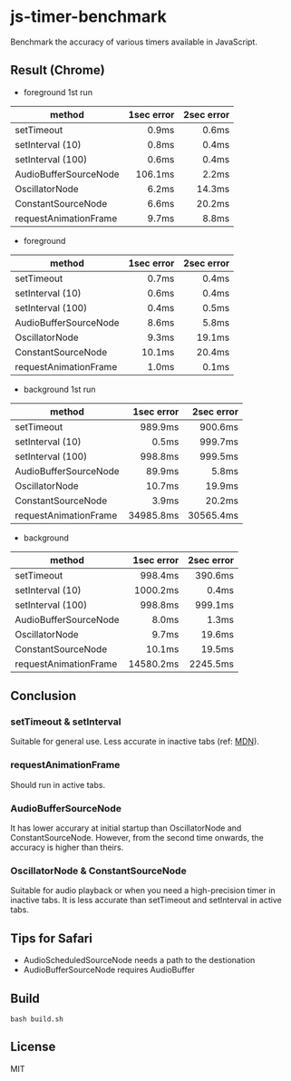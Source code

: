 # js-timer-benchmark

Benchmark the accuracy of various timers available in JavaScript.

## Result (Chrome)

- foreground 1st run

| method                | 1sec error | 2sec error |
| --------------------- | ---------: | ---------: |
| setTimeout            |      0.9ms |      0.6ms |
| setInterval (10)      |      0.8ms |      0.4ms |
| setInterval (100)     |      0.6ms |      0.4ms |
| AudioBufferSourceNode |    106.1ms |      2.2ms |
| OscillatorNode        |      6.2ms |     14.3ms |
| ConstantSourceNode    |      6.6ms |     20.2ms |
| requestAnimationFrame |      9.7ms |      8.8ms |

- foreground

| method                | 1sec error | 2sec error |
| --------------------- | ---------: | ---------: |
| setTimeout            |      0.7ms |      0.4ms |
| setInterval (10)      |      0.6ms |      0.4ms |
| setInterval (100)     |      0.4ms |      0.5ms |
| AudioBufferSourceNode |      8.6ms |      5.8ms |
| OscillatorNode        |      9.3ms |     19.1ms |
| ConstantSourceNode    |     10.1ms |     20.4ms |
| requestAnimationFrame |      1.0ms |      0.1ms |

- background 1st run

| method                | 1sec error | 2sec error |
| --------------------- | ---------: | ---------: |
| setTimeout            |    989.9ms |    900.6ms |
| setInterval (10)      |      0.5ms |    999.7ms |
| setInterval (100)     |    998.8ms |    999.5ms |
| AudioBufferSourceNode |     89.9ms |      5.8ms |
| OscillatorNode        |     10.7ms |     19.9ms |
| ConstantSourceNode    |      3.9ms |     20.2ms |
| requestAnimationFrame |  34985.8ms |  30565.4ms |

- background

| method                | 1sec error | 2sec error |
| --------------------- | ---------: | ---------: |
| setTimeout            |    998.4ms |    390.6ms |
| setInterval (10)      |   1000.2ms |      0.4ms |
| setInterval (100)     |    998.8ms |    999.1ms |
| AudioBufferSourceNode |      8.0ms |      1.3ms |
| OscillatorNode        |      9.7ms |     19.6ms |
| ConstantSourceNode    |     10.1ms |     19.5ms |
| requestAnimationFrame |  14580.2ms |   2245.5ms |

## Conclusion

### setTimeout & setInterval

Suitable for general use. Less accurate in inactive tabs (ref:
[MDN](https://developer.mozilla.org/en-US/docs/Web/API/Window/setTimeout)).

### requestAnimationFrame

Should run in active tabs.

### AudioBufferSourceNode

It has lower accurary at initial startup than OscillatorNode and
ConstantSourceNode. However, from the second time onwards, the accuracy is
higher than theirs.

### OscillatorNode & ConstantSourceNode

Suitable for audio playback or when you need a high-precision timer in inactive
tabs. It is less accurate than setTimeout and setInterval in active tabs.

## Tips for Safari

- AudioScheduledSourceNode needs a path to the destionation
- AudioBufferSourceNode requires AudioBuffer

## Build

```
bash build.sh
```

## License

MIT

